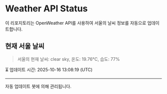 
# Weather API Status

이 리포지토리는 OpenWeather API를 사용하여 서울의 날씨 정보를 자동으로 업데이트합니다.

## 현재 서울 날씨
> 서울의 현재 날씨: clear sky, 온도: 19.76°C, 습도: 77%

⏳ 업데이트 시간: 2025-10-16 13:08:19 (UTC)

---
자동 업데이트 봇에 의해 관리됩니다.
